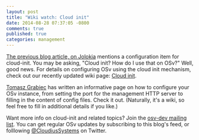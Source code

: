 ```yaml
---
layout: post
title: "Wiki watch: Cloud init"
date: 2014-08-28 07:37:05 -0800
comments: true
published: true
categories: management
---
```


[The previous blog article, on Jolokia](http://osv.io/blog/blog/2014/08/26/jolokia-jmx-connectivity-in-osv/) mentions a configuration item for cloud-init.  You may be asking, "Cloud init?  How do I use that on OSv?"  Well, good news.  For details on configuring OSv using the cloud init mechanism, check out our recently updated wiki page: [Cloud init](https://github.com/cloudius-systems/osv/wiki/cloud-init).

[Tomasz Grabiec](https://github.com/tgrabiec) has written an informative page on how to configure your OSv instance, from setting the port for the management HTTP server to filling in the content of config files. Check it out.  (Naturally, it's a wiki, so feel free to fill in additional details if you like.)

Want more info on cloud-init and related topics?  Join the [osv-dev mailing list](https://groups.google.com/forum/#!forum/osv-dev).  You can get regular OSv updates by subscribing to this blog's feed, or folllowing [@CloudiusSystems](https://twitter.com/CloudiusSystems) on Twitter.  
